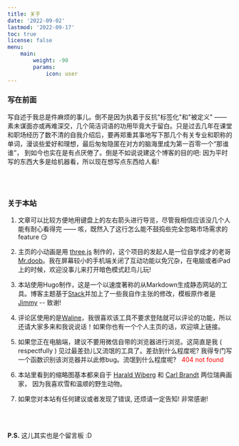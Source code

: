 ```yaml
---
title: 关于
date: '2022-09-02'
lastmod: '2022-09-17'
toc: true
license: false
menu:
    main: 
        weight: -90
        params:
            icon: user
---
```


### 写在前面

写自述于我总是件麻烦的事儿。倒不是因为执着于反抗"标签化"和"被定义" —— 素未谋面亦或再难深交，几个简洁词语的功用毕竟大于留白。只是过去几年在课堂和职场经历了数不清的自我介绍后，要再郑重其事地写下那几个有关专业和职称的单词，漫谈些爱好和理想，最后匆匆隐匿在对方的脑海里成为第一百零一个“那谁谁”， 到如今也实在是有点厌倦了。倒是不如说说建这个博客的目的吧: 因为平时写的东西大多是给机器看，所以现在想写点东西给人看!



\
&nbsp;

### 关于本站

1. 文章可以比较方便地用键盘上的左右箭头进行导览，尽管我相信应该没几个人能有耐心看得完 ——
咳，既然入了这行怎么能不鼓捣些完全忽略市场需求的feature 😏

2. 主页的小动画是用 [three.js](https://threejs.org/) 制作的，这个项目的发起人是一位自学成才的老哥 [Mr.doob](https://ricardocabello.com/)。我在屏幕较小的手机端关闭了互动功能以免冗杂，在电脑或者iPad上的时候，欢迎没事儿来打开暗色模式赶鸟儿玩!

3. 本站使用Hugo制作，这是一个以速度著称的从Markdown生成静态网站的工具。博客主题基于[Stack](https://github.com/CaiJimmy/hugo-theme-stack-starter)并加上了一些我自作主张的修改，模板原作者是[Jimmy](https://jimmycai.com/) -- 致谢!

4. 评论区使用的是[Waline](https://waline.js.org/en/)，我很喜欢该工具不要求登陆就可以评论的功能，所以还请大家多来和我说说话！如果你也有一个个人主页的话，欢迎填上链接。

5. 如果您正在电脑端，建议不要用微信自带的浏览器进行浏览。这简直是我 ( respectfully ) 见过最差劲儿又流氓的工具了。差劲到什么程度呢? 我得专门写一个函数识别该浏览器并以此修bug。流氓到什么程度呢? &nbsp; <span style="color: red;"> 404 not found </span>

6. 本站里看到的缩略图基本都来自于 [Harald Wiberg](http://www.artnet.com/artists/harald-wiberg/3) 和 [Carl Brandt](http://www.artnet.com/artists/carl-brandt/) 两位瑞典画家， 因为我喜欢雪和温顺的野生动物。

7. 如果您对本站有任何建议或者发现了错误, 还烦请一定告知! 非常感谢!

\
&nbsp;

**P.S.** 这儿其实也是个留言板 :D